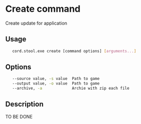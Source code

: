 # Create command
   Create update for application

## Usage
```sh
   cord.stool.exe create [command options] [arguments...]
```

## Options
```sh
   --source value, -s value  Path to game
   --output value, -o value  Path to game
   --archive, -a             Archie with zip each file
```

## Description
   TO BE DONE
